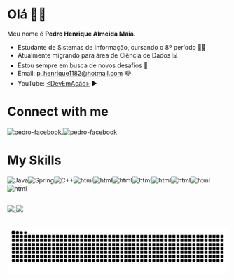 # Olá 👋🏽
Meu nome é **Pedro Henrique Almeida Maia.**

- Estudante de Sistemas de Informação, cursando o 8º período 👨‍🎓
- Atualmente migrando para área de Ciência de Dados 📊
- Estou sempre em busca de novos desafios 🚀
- Email: p_henrique1182@hotmail.com 📪
- YouTube: <a href = "https://youtube.com/channel/UCW49F45P0yyFQttOQxKsY7g/"><DevEmAção></a> ▶

# Connect with me
<a href = "https://www.facebook.com/pedrohenrique.almeida.5030/" target="-blank">
<img align="center" alt="pedro-facebook" height="30" width="40" src="https://cdn.jsdelivr.net/gh/devicons/devicon/icons/facebook/facebook-original.svg" style="max-width:100%;">
</a>

<a href = "https://www.linkedin.com/in/pedro-henrique-almeida-maia-46a610180/" target="-blank">
<img align="center" alt="pedro-facebook" height="30" width="40" src="https://cdn.jsdelivr.net/gh/devicons/devicon/icons/linkedin/linkedin-original.svg" style="max-width:100%;">
</a>

# My Skills
<img align="center" alt="Java" height="40" width="50" src="https://cdn.jsdelivr.net/gh/devicons/devicon/icons/java/java-original-wordmark.svg" style="max-width:100%;"><img align="center" alt="Spring" height="40" width="50" src="https://cdn.jsdelivr.net/gh/devicons/devicon/icons/spring/spring-original-wordmark.svg" style="max-width:100%;"><img align="center" alt="C++" height="40" width="50" src="https://cdn.jsdelivr.net/gh/devicons/devicon/icons/cplusplus/cplusplus-original.svg" style="max-width:100%;"><img align="center" alt="html" height="40" width="50" src="https://cdn.jsdelivr.net/gh/devicons/devicon/icons/html5/html5-original.svg" style="max-width:100%;"><img align="center" alt="html" height="40" width="50" src="https://cdn.jsdelivr.net/gh/devicons/devicon/icons/css3/css3-original.svg" style="max-width:100%;"><img align="center" alt="html" height="40" width="50" src="https://cdn.jsdelivr.net/gh/devicons/devicon/icons/javascript/javascript-original.svg" style="max-width:100%;"><img align="center" alt="html" height="40" width="50" src="https://cdn.jsdelivr.net/gh/devicons/devicon/icons/bootstrap/bootstrap-original.svg" style="max-width:100%;"><img align="center" alt="html" height="40" width="50" src="https://cdn.jsdelivr.net/gh/devicons/devicon/icons/figma/figma-original.svg" style="max-width:100%;"><img align="center" alt="html" height="40" width="50" img src="https://cdn.jsdelivr.net/gh/devicons/devicon/icons/git/git-original.svg" style="max-width:100%;"><img align="center" alt="html" height="40" width="50" img src="https://cdn.jsdelivr.net/gh/devicons/devicon/icons/oracle/oracle-original.svg" style="max-width:100%;"><img align="center" alt="html" height="40" width="50" img src="https://cdn.jsdelivr.net/gh/devicons/devicon/icons/mysql/mysql-original-wordmark.svg" style="max-width:100%;">
  
##
<div>
  <a href="https://github.com/pedroAlmeidaDev">
  <img height="180em" src="https://github-readme-stats.vercel.app/api?username=pedroAlmeidaDev&show_icons=true&theme=midnight-purple&include_all_commits=true&count_private=true"/>
  <img height="180em" src="https://github-readme-stats.vercel.app/api/top-langs/?username=pedroAlmeidaDev&layout=compact&langs_count=7&theme=midnight-purple"/>
</div>

##

![Snake animation](https://github.com/pedroAlmeidaDev/pedroAlmeidaDev/blob/output/github-contribution-grid-snake.svg)
